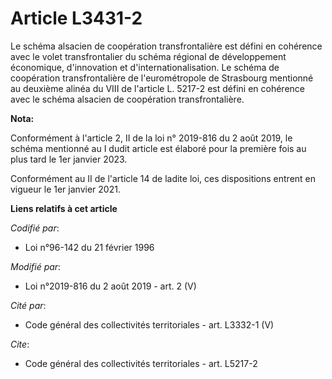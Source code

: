 # Article L3431-2

Le schéma alsacien de coopération transfrontalière est défini en cohérence avec le volet transfrontalier du schéma régional
de développement économique, d'innovation et d'internationalisation. Le schéma de coopération transfrontalière de
l'eurométropole de Strasbourg mentionné au deuxième alinéa du VIII de l'article L. 5217-2 est défini en cohérence avec le
schéma alsacien de coopération transfrontalière.

**Nota:**

Conformément à l'article 2, II de la loi n° 2019-816 du 2 août 2019, le schéma mentionné au I dudit article est élaboré pour
la première fois au plus tard le 1er janvier 2023.

Conformément au II de l'article 14 de ladite loi, ces dispositions entrent en vigueur le 1er janvier 2021.

**Liens relatifs à cet article**

_Codifié par_:

  - Loi n°96-142 du 21 février 1996

_Modifié par_:

  - Loi n°2019-816 du 2 août 2019 - art. 2 (V)

_Cité par_:

  - Code général des collectivités territoriales - art. L3332-1 (V)

_Cite_:

  - Code général des collectivités territoriales - art. L5217-2
